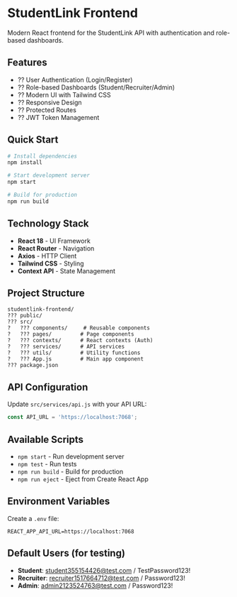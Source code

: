 # StudentLink Frontend

Modern React frontend for the StudentLink API with authentication and role-based dashboards.

## Features

- ?? User Authentication (Login/Register)
- ?? Role-based Dashboards (Student/Recruiter/Admin)
- ?? Modern UI with Tailwind CSS
- ?? Responsive Design
- ?? Protected Routes
- ?? JWT Token Management

## Quick Start

```bash
# Install dependencies
npm install

# Start development server
npm start

# Build for production
npm run build
```

## Technology Stack

- **React 18** - UI Framework
- **React Router** - Navigation
- **Axios** - HTTP Client
- **Tailwind CSS** - Styling
- **Context API** - State Management

## Project Structure

```
studentlink-frontend/
??? public/
??? src/
?   ??? components/     # Reusable components
?   ??? pages/         # Page components
?   ??? contexts/      # React contexts (Auth)
?   ??? services/      # API services
?   ??? utils/         # Utility functions
?   ??? App.js         # Main app component
??? package.json
```

## API Configuration

Update `src/services/api.js` with your API URL:

```javascript
const API_URL = 'https://localhost:7068';
```

## Available Scripts

- `npm start` - Run development server
- `npm test` - Run tests
- `npm run build` - Build for production
- `npm run eject` - Eject from Create React App

## Environment Variables

Create a `.env` file:

```
REACT_APP_API_URL=https://localhost:7068
```

## Default Users (for testing)

- **Student**: student355154426@test.com / TestPassword123!
- **Recruiter**: recruiter1517664712@test.com / Password123!
- **Admin**: admin2123524763@test.com / Password123!